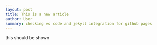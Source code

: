 ```yaml
---
layout: post
title: This is a new article
author: User
summary: checking vs code and jekyll integration for github pages
---
```


this should be shown